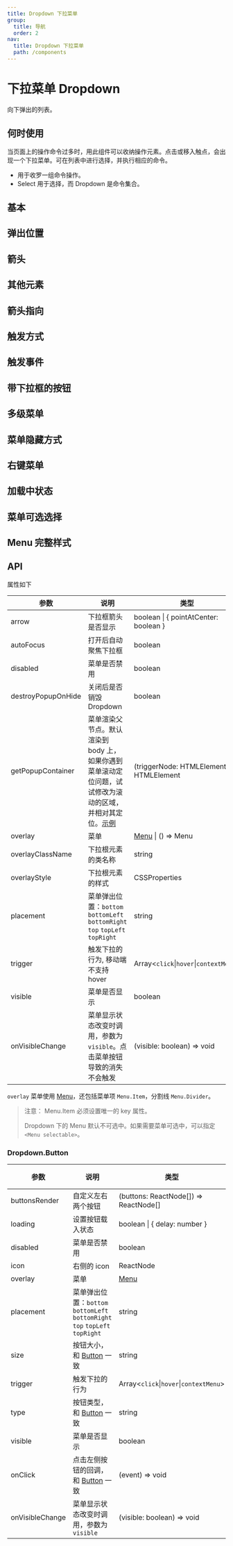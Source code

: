 ```yaml
---
title: Dropdown 下拉菜单
group:
  title: 导航
  order: 2
nav:
  title: Dropdown 下拉菜单
  path: /components
--- 
```


# 下拉菜单 Dropdown

向下弹出的列表。

## 何时使用

当页面上的操作命令过多时，用此组件可以收纳操作元素。点击或移入触点，会出现一个下拉菜单。可在列表中进行选择，并执行相应的命令。

- 用于收罗一组命令操作。
- Select 用于选择，而 Dropdown 是命令集合。

## 基本

<code src="./demos/basic.tsx"></code>

## 弹出位置

<code src="./demos/placement.tsx"></code>

## 箭头

<code src="./demos/arrow.tsx"></code>

## 其他元素

<code src="./demos/item.tsx"></code>

## 箭头指向

<code src="./demos/arrow-center.tsx"></code>

## 触发方式

<code src="./demos/trigger.tsx"></code>

## 触发事件

<code src="./demos/event.tsx"></code>

## 带下拉框的按钮

<code src="./demos/dropdown-button.tsx"></code>

## 多级菜单

<code src="./demos/sub-menu.tsx"></code>

## 菜单隐藏方式

<code src="./demos/overlay-visible.tsx"></code>

## 右键菜单

<code src="./demos/context-menu.tsx"></code>

## 加载中状态

<code src="./demos/loading.tsx"></code>

## 菜单可选选择

<code src="./demos/selectable.tsx"></code>

## Menu 完整样式

<code src="./demos/menu-full.tsx"></code>

## API

属性如下

| 参数               | 说明                                                                                                                                                          | 类型                                      | 默认值              | 版本   |
| ------------------ | ------------------------------------------------------------------------------------------------------------------------------------------------------------- | ----------------------------------------- | ------------------- | ------ |
| arrow              | 下拉框箭头是否显示                                                                                                                                            | boolean \| { pointAtCenter: boolean }     | false               |        |
| autoFocus          | 打开后自动聚焦下拉框                                                                                                                                          | boolean                                   | false               | 4.21.0 |
| disabled           | 菜单是否禁用                                                                                                                                                  | boolean                                   | -                   |        |
| destroyPopupOnHide | 关闭后是否销毁 Dropdown                                                                                                                                       | boolean                                   | false               |        |
| getPopupContainer  | 菜单渲染父节点。默认渲染到 body 上，如果你遇到菜单滚动定位问题，试试修改为滚动的区域，并相对其定位。[示例](https://codepen.io/afc163/pen/zEjNOy?editors=0010) | (triggerNode: HTMLElement) => HTMLElement | () => document.body |        |
| overlay            | 菜单                                                                                                                                                          | [Menu](/components/menu) \| () => Menu    | -                   |        |
| overlayClassName   | 下拉根元素的类名称                                                                                                                                            | string                                    | -                   |        |
| overlayStyle       | 下拉根元素的样式                                                                                                                                              | CSSProperties                             | -                   |        |
| placement          | 菜单弹出位置：`bottom` `bottomLeft` `bottomRight` `top` `topLeft` `topRight`                                                                                  | string                                    | `bottomLeft`        |        |
| trigger            | 触发下拉的行为, 移动端不支持 hover                                                                                                                            | Array&lt;`click`\|`hover`\|`contextMenu`> | \[`hover`]          |        |
| visible            | 菜单是否显示                                                                                                                                                  | boolean                                   | -                   |        |
| onVisibleChange    | 菜单显示状态改变时调用，参数为 `visible`。点击菜单按钮导致的消失不会触发                                                                                      | (visible: boolean) => void                | -                   |        |

`overlay` 菜单使用 [Menu](/components/menu/)，还包括菜单项 `Menu.Item`，分割线 `Menu.Divider`。

> 注意： Menu.Item 必须设置唯一的 key 属性。
>
> Dropdown 下的 Menu 默认不可选中。如果需要菜单可选中，可以指定 `<Menu selectable>`。

### Dropdown.Button

| 参数            | 说明                                                                         | 类型                                      | 默认值       | 版本 |
| --------------- | ---------------------------------------------------------------------------- | ----------------------------------------- | ------------ | ---- |
| buttonsRender   | 自定义左右两个按钮                                                           | (buttons: ReactNode\[]) => ReactNode\[]   | -            |      |
| loading         | 设置按钮载入状态                                                             | boolean \| { delay: number }              | false        |      |
| disabled        | 菜单是否禁用                                                                 | boolean                                   | -            |      |
| icon            | 右侧的 icon                                                                  | ReactNode                                 | -            |      |
| overlay         | 菜单                                                                         | [Menu](/components/menu/)                 | -            |      |
| placement       | 菜单弹出位置：`bottom` `bottomLeft` `bottomRight` `top` `topLeft` `topRight` | string                                    | `bottomLeft` |      |
| size            | 按钮大小，和 [Button](/components/button/#API) 一致                          | string                                    | `default`    |      |
| trigger         | 触发下拉的行为                                                               | Array&lt;`click`\|`hover`\|`contextMenu`> | \[`hover`]   |      |
| type            | 按钮类型，和 [Button](/components/button/#API) 一致                          | string                                    | `default`    |      |
| visible         | 菜单是否显示                                                                 | boolean                                   | -            |      |
| onClick         | 点击左侧按钮的回调，和 [Button](/components/button/#API) 一致                | (event) => void                           | -            |      |
| onVisibleChange | 菜单显示状态改变时调用，参数为 `visible`                                     | (visible: boolean) => void                | -            |      |
